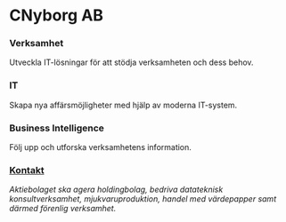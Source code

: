 
# CNyborg AB

### Verksamhet
Utveckla IT-lösningar för att stödja verksamheten och dess behov.

### IT
Skapa nya affärsmöjligheter med hjälp av moderna IT-system.

### Business Intelligence
Följ upp och utforska verksamhetens information.

### [Kontakt](mailto:info@cnyborg.se)

_Aktiebolaget ska agera holdingbolag, bedriva datateknisk konsultverksamhet, mjukvaruproduktion, handel med värdepapper samt därmed förenlig verksamhet._